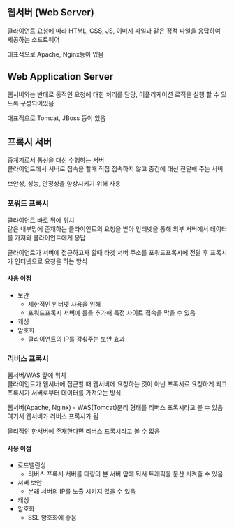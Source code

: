 ## 웹서버 (Web Server)
클라이언트 요청에 따라 HTML, CSS, JS, 이미지 파일과 같은 정적 파일을 응답하여 제공하는 소프트웨어

대표적으로 Apache, Nginx등이 있음

## Web Application Server
웹서버와는 반대로 동적인 요청에 대한 처리를 담당, 어플리케이션 로직을 실행 할 수 있도록 구성되어있음

대표적으로 Tomcat, JBoss 등이 있음

## 프록시 서버
중계기로서 통신을 대신 수행하는 서버<br>
클라이언트에서 서버로 접속을 할때 직접 접속하지 않고 중간에 대신 전달해 주는 서버

보안성, 성능, 안정성을 향상시키기 위해 사용

### 포워드 프록시
클라이언트 바로 뒤에 위치<br>
같은 내부망에 존재하는 클라이언트의 요청을 받아 인터넷을 통해 외부 서버에서 데이터를 가져와 클라이언트에게 응답

클라이언트가 서버에 접근하고자 할때 타겟 서버 주소를 포워드프록시에 전달 후 프록시가 인터넷으로 요청을 하는 방식

#### 사용 이점
- 보안
  - 제한적인 인터넷 사용을 위해
  - 포워드프록시 서버에 룰을 추가해 특정 사이트 접속을 막을 수 있음
- 캐싱
- 암호화
  - 클라이언트의 IP를 감춰주는 보안 효과

### 리버스 프록시
웹서버/WAS 앞에 위치<br>
클라이언트가 웹서버에 접근할 때 웹서버에 요청하는 것이 아닌 프록시로 요청하게 되고 프록시가 서버로부터 데이터를 가져오는 방식

웹서버(Apache, Nginx) - WAS(Tomcat)분리 형태를 리버스 프록시라고 볼 수 있음<br>
여기서 웹서버가 리버스 프록시가 됨

물리적인 한서버에 존재한다면 리버스 프록시라고 볼 수 없음

#### 사용 이점
- 로드밸런싱
  - 리버스 프록시 서버를 다량의 본 서버 앞에 둬서 트래픽을 분산 시켜줄 수 있음
- 서버 보안
  - 본래 서버의 IP를 노출 시키지 않을 수 있음
- 캐싱
- 암호화
  - SSL 암호화에 좋음